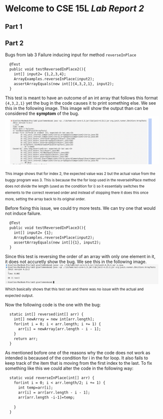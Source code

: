 # Welcome to CSE 15L *Lab Report 2*
## Part 1



## Part 2
Bugs from lab 3
Failure inducing input for method `reverseInPlace` 

```
  @Test
  public void testReversedInPlace2(){
    int[] input2= {1,2,3,4};
    ArrayExamples.reverseInPlace(input2);
    assertArrayEquals(new int[]{4,3,2,1}, input2);
  }
```
This test is meant to have an outcome of an int array that follows this format `{4,3,2,1}` yet the bug in the code causes it to print something else. We see this in the following image. This image will show the output than can be considered the **symptom** of the bug.
![Image](failure1.png)

<sub> This image shows that for index 2, the expected value was 2 but the actual value from the buggy program was 3. This is because the the for loop used in the reverseInPlace method does not divide the length (used as the condition for i) so it essentially switches the elements to the correct reversed order and instead of stopping there it does this once more, setting the array back to its original order. </sub>

Before fixing this issue, we could try more tests. We can try one that would not induce failure. 

```
  @Test
  public void testReversedInPlace3(){
    int[] input2= {1};
    ArrayExamples.reverseInPlace(input2);
    assertArrayEquals(new int[]{1}, input2);
  }
```
Since this test is reversing the order of an array with only one element in it, it does not accuretly show the bug. We see this in the following image.
![Image](pass1.png)
<sub> Which basically shows that this test ran and there was no issue with the actual and expected output. </sub>

Now the following code is the one with the bug:
```
  static int[] reversed(int[] arr) {
    int[] newArray = new int[arr.length];
    for(int i = 0; i < arr.length; i += 1) {
      arr[i] = newArray[arr.length - i - 1];
    }
    return arr;
  }
```

As mentioned bofore one of the reasons why the code does not work as intended is becaused of the condition for i in the for loop. It also fails to keep track of the item that is moving from the first index to the last. To fix something like this we could alter the code in the following way:

```
  static void reverseInPlace(int[] arr) {
    for(int i = 0; i < arr.length/2; i += 1) {
      int temp=arr[i];
      arr[i] = arr[arr.length - i - 1];
      arr[arr.length -i-1]=temp;

    }
  }
```

